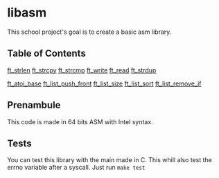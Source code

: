 # libasm
This school project's goal is to create a basic asm library. 

## Table of Contents  
[ft_strlen](#strlen)
[ft_strcpy](#strcpy)
[ft_strcmp](#strcmp)
[ft_write](#write)
[ft_read](#read)
[ft_strdup](#strdup)

[ft_atoi_base](#atoi_base)
[ft_list_push_front](#list_push_front)
[ft_list_size](#list_size)
[ft_list_sort](#list_sort)
[ft_list_remove_if](#list_remove_if)

## Prenambule
This code is made in 64 bits ASM with Intel syntax.

## Tests
You can test this library with the main made in C. This whill also test the errno variable after a syscall.
Just run `make test`
